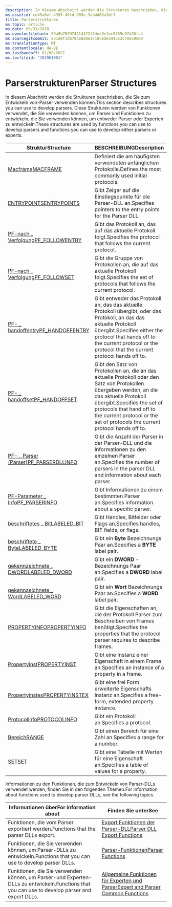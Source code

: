 ```yaml
---
description: In diesem Abschnitt werden die Strukturen beschrieben, die Sie zum Entwickeln von-Parser verwenden können. Diese Strukturen werden von Funktionen verwendet, die Sie verwenden können, um Parser und Funktionen zu entwickeln, die Sie verwenden können, um entweder Parser oder Experten zu entwickeln.
ms.assetid: ce45a8ef-4355-46fd-909e-3ab4d63a3bf1
title: Parserstrukturen
ms.topic: article
ms.date: 05/31/2018
ms.openlocfilehash: 59a9b767974214472f24ea9e1ec9359c97d26fc4
ms.sourcegitcommit: 831e8f3db78ab820e1710cede244553c70e50500
ms.translationtype: MT
ms.contentlocale: de-DE
ms.lasthandoff: 01/08/2021
ms.locfileid: "103961001"
---
```

# <a name="parser-structures"></a><span data-ttu-id="ee537-104">Parserstrukturen</span><span class="sxs-lookup"><span data-stu-id="ee537-104">Parser Structures</span></span>

<span data-ttu-id="ee537-105">In diesem Abschnitt werden die Strukturen beschrieben, die Sie zum Entwickeln von-Parser verwenden können.</span><span class="sxs-lookup"><span data-stu-id="ee537-105">This section describes structures you can use to develop parsers.</span></span> <span data-ttu-id="ee537-106">Diese Strukturen werden von Funktionen verwendet, die Sie verwenden können, um Parser und Funktionen zu entwickeln, die Sie verwenden können, um entweder Parser oder Experten zu entwickeln.</span><span class="sxs-lookup"><span data-stu-id="ee537-106">These structures are used by functions you can use to develop parsers and functions you can use to develop either parsers or experts.</span></span>



| <span data-ttu-id="ee537-107">Struktur</span><span class="sxs-lookup"><span data-stu-id="ee537-107">Structure</span></span>                                 | <span data-ttu-id="ee537-108">BESCHREIBUNG</span><span class="sxs-lookup"><span data-stu-id="ee537-108">Description</span></span>                                                                                                                     |
|-------------------------------------------|---------------------------------------------------------------------------------------------------------------------------------|
| [<span data-ttu-id="ee537-109">Macframe</span><span class="sxs-lookup"><span data-stu-id="ee537-109">MACFRAME</span></span>](macframe.md)                  | <span data-ttu-id="ee537-110">Definiert die am häufigsten verwendeten anfänglichen Protokolle.</span><span class="sxs-lookup"><span data-stu-id="ee537-110">Defines the most commonly used initial protocols.</span></span>                                                                               |
| [<span data-ttu-id="ee537-111">ENTRYPOINTS</span><span class="sxs-lookup"><span data-stu-id="ee537-111">ENTRYPOINTS</span></span>](entrypoints.md)            | <span data-ttu-id="ee537-112">Gibt Zeiger auf die Einstiegspunkte für die Parser-DLL an.</span><span class="sxs-lookup"><span data-stu-id="ee537-112">Specifies pointers to the entry points for the Parser DLL.</span></span>                                                                      |
| [<span data-ttu-id="ee537-113">PF-nach \_ Verfolgung</span><span class="sxs-lookup"><span data-stu-id="ee537-113">PF\_FOLLOWENTRY</span></span>](pf-followentry.md)     | <span data-ttu-id="ee537-114">Gibt das Protokoll an, das auf das aktuelle Protokoll folgt.</span><span class="sxs-lookup"><span data-stu-id="ee537-114">Specifies the protocol that follows the current protocol.</span></span>                                                                       |
| [<span data-ttu-id="ee537-115">PF-nach \_ Verfolgung</span><span class="sxs-lookup"><span data-stu-id="ee537-115">PF\_FOLLOWSET</span></span>](pf-followset.md)         | <span data-ttu-id="ee537-116">Gibt die Gruppe von Protokollen an, die auf das aktuelle Protokoll folgt.</span><span class="sxs-lookup"><span data-stu-id="ee537-116">Specifies the set of protocols that follows the current protocol.</span></span>                                                               |
| [<span data-ttu-id="ee537-117">PF- \_ handoffentry</span><span class="sxs-lookup"><span data-stu-id="ee537-117">PF\_HANDOFFENTRY</span></span>](pf-handoffentry.md)   | <span data-ttu-id="ee537-118">Gibt entweder das Protokoll an, das das aktuelle Protokoll übergibt, oder das Protokoll, an das das aktuelle Protokoll übergibt.</span><span class="sxs-lookup"><span data-stu-id="ee537-118">Specifies either the protocol that hands off to the current protocol or the protocol that the current protocol hands off to.</span></span>    |
| [<span data-ttu-id="ee537-119">PF- \_ handoffset</span><span class="sxs-lookup"><span data-stu-id="ee537-119">PF\_HANDOFFSET</span></span>](pf-handoffset.md)       | <span data-ttu-id="ee537-120">Gibt den Satz von Protokollen an, die an das aktuelle Protokoll oder den Satz von Protokollen übergeben werden, an die das aktuelle Protokoll übergibt.</span><span class="sxs-lookup"><span data-stu-id="ee537-120">Specifies the set of protocols that hand off to the current protocol or the set of protocols the current protocol hands off to.</span></span> |
| [<span data-ttu-id="ee537-121">PF- \_ Parser (Parser)</span><span class="sxs-lookup"><span data-stu-id="ee537-121">PF\_PARSERDLLINFO</span></span>](pf-parserdllinfo.md) | <span data-ttu-id="ee537-122">Gibt die Anzahl der Parser in der Parser-DLL und die Informationen zu den einzelnen Parser an.</span><span class="sxs-lookup"><span data-stu-id="ee537-122">Specifies the number of parsers in the parser DLL and information about each parser.</span></span>                                            |
| [<span data-ttu-id="ee537-123">PF-Parameter \_ Info</span><span class="sxs-lookup"><span data-stu-id="ee537-123">PF\_PARSERINFO</span></span>](pf-parserinfo.md)       | <span data-ttu-id="ee537-124">Gibt Informationen zu einem bestimmten Parser an.</span><span class="sxs-lookup"><span data-stu-id="ee537-124">Specifies information about a specific parser.</span></span>                                                                                  |
| [<span data-ttu-id="ee537-125">beschriftetes \_ Bit</span><span class="sxs-lookup"><span data-stu-id="ee537-125">LABELED\_BIT</span></span>](labeled-bit.md)           | <span data-ttu-id="ee537-126">Gibt Handles, Bitfelder oder Flags an.</span><span class="sxs-lookup"><span data-stu-id="ee537-126">Specifies handles, BIT fields, or flags.</span></span>                                                                                        |
| [<span data-ttu-id="ee537-127">beschriftete \_ Byte</span><span class="sxs-lookup"><span data-stu-id="ee537-127">LABELED\_BYTE</span></span>](labeled-byte.md)         | <span data-ttu-id="ee537-128">Gibt ein **Byte** Bezeichnungs Paar an.</span><span class="sxs-lookup"><span data-stu-id="ee537-128">Specifies a **BYTE** label pair.</span></span>                                                                                                |
| [<span data-ttu-id="ee537-129">gekennzeichnete \_ DWORD</span><span class="sxs-lookup"><span data-stu-id="ee537-129">LABELED\_DWORD</span></span>](labeled-dword.md)       | <span data-ttu-id="ee537-130">Gibt ein **DWORD** -Bezeichnungs Paar an.</span><span class="sxs-lookup"><span data-stu-id="ee537-130">Specifies a **DWORD** label pair.</span></span>                                                                                               |
| [<span data-ttu-id="ee537-131">gekennzeichnete \_ Word</span><span class="sxs-lookup"><span data-stu-id="ee537-131">LABELED\_WORD</span></span>](labeled-word.md)         | <span data-ttu-id="ee537-132">Gibt ein **Wort** Bezeichnungs Paar an.</span><span class="sxs-lookup"><span data-stu-id="ee537-132">Specifies a **WORD** label pair.</span></span>                                                                                                |
| [<span data-ttu-id="ee537-133">PROPERTYINFO</span><span class="sxs-lookup"><span data-stu-id="ee537-133">PROPERTYINFO</span></span>](propertyinfo.md)          | <span data-ttu-id="ee537-134">Gibt die Eigenschaften an, die der Protokoll Parser zum Beschreiben von Frames benötigt.</span><span class="sxs-lookup"><span data-stu-id="ee537-134">Specifies the properties that the protocol parser requires to describe frames.</span></span>                                                  |
| [<span data-ttu-id="ee537-135">Propertyinst</span><span class="sxs-lookup"><span data-stu-id="ee537-135">PROPERTYINST</span></span>](propertyinst.md)          | <span data-ttu-id="ee537-136">Gibt eine Instanz einer Eigenschaft in einem Frame an.</span><span class="sxs-lookup"><span data-stu-id="ee537-136">Specifies an instance of a property in a frame.</span></span>                                                                                 |
| [<span data-ttu-id="ee537-137">Propertyinstex</span><span class="sxs-lookup"><span data-stu-id="ee537-137">PROPERTYINSTEX</span></span>](propertyinstex.md)      | <span data-ttu-id="ee537-138">Gibt eine frei Form erweiterte Eigenschafts Instanz an.</span><span class="sxs-lookup"><span data-stu-id="ee537-138">Specifies a free-form, extended property instance.</span></span>                                                                              |
| [<span data-ttu-id="ee537-139">Protocolinfo</span><span class="sxs-lookup"><span data-stu-id="ee537-139">PROTOCOLINFO</span></span>](protocolinfo.md)          | <span data-ttu-id="ee537-140">Gibt ein Protokoll an.</span><span class="sxs-lookup"><span data-stu-id="ee537-140">Specifies a protocol.</span></span>                                                                                                           |
| [<span data-ttu-id="ee537-141">Bereich</span><span class="sxs-lookup"><span data-stu-id="ee537-141">RANGE</span></span>](range.md)                        | <span data-ttu-id="ee537-142">Gibt einen Bereich für eine Zahl an.</span><span class="sxs-lookup"><span data-stu-id="ee537-142">Specifies a range for a number.</span></span>                                                                                                 |
| [<span data-ttu-id="ee537-143">SET</span><span class="sxs-lookup"><span data-stu-id="ee537-143">SET</span></span>](set.md)                            | <span data-ttu-id="ee537-144">Gibt eine Tabelle mit Werten für eine Eigenschaft an.</span><span class="sxs-lookup"><span data-stu-id="ee537-144">Specifies a table of values for a property.</span></span>                                                                                     |



 

<span data-ttu-id="ee537-145">Informationen zu den Funktionen, die zum Entwickeln von Parser-DLLs verwendet werden, finden Sie in den folgenden Themen.</span><span class="sxs-lookup"><span data-stu-id="ee537-145">For information about functions used to develop parser DLLs, see the following topics.</span></span>



| <span data-ttu-id="ee537-146">Informationen über</span><span class="sxs-lookup"><span data-stu-id="ee537-146">For information about</span></span>                                         | <span data-ttu-id="ee537-147">Finden Sie unter</span><span class="sxs-lookup"><span data-stu-id="ee537-147">See</span></span>                                                                          |
|---------------------------------------------------------------|------------------------------------------------------------------------------|
| <span data-ttu-id="ee537-148">Funktionen, die vom Parser exportiert werden.</span><span class="sxs-lookup"><span data-stu-id="ee537-148">Functions that the parser DLLs export.</span></span>                        | [<span data-ttu-id="ee537-149">Export Funktionen der Parser-DLL</span><span class="sxs-lookup"><span data-stu-id="ee537-149">Parser DLL Export Functions</span></span>](parser-dll-export-functions.md)               |
| <span data-ttu-id="ee537-150">Funktionen, die Sie verwenden können, um Parser-DLLs zu entwickeln.</span><span class="sxs-lookup"><span data-stu-id="ee537-150">Functions that you can use to develop parser DLLs.</span></span>            | [<span data-ttu-id="ee537-151">Parser-Funktionen</span><span class="sxs-lookup"><span data-stu-id="ee537-151">Parser Functions</span></span>](parser-functions.md)                                     |
| <span data-ttu-id="ee537-152">Funktionen, die Sie verwenden können, um Parser-und Experten-DLLs zu entwickeln.</span><span class="sxs-lookup"><span data-stu-id="ee537-152">Functions that you can use to develop parser and expert DLLs.</span></span> | [<span data-ttu-id="ee537-153">Allgemeine Funktionen für Experten und Parser</span><span class="sxs-lookup"><span data-stu-id="ee537-153">Expert and Parser Common Functions</span></span>](expert-and-parser-common-functions.md) |



 

 

 



